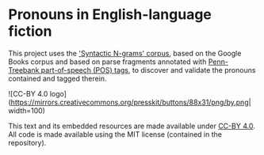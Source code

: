 # Pronouns in English-language fiction
This project uses the ['Syntactic N-grams' corpus](https://docs.google.com/document/d/14PWeoTkrnKk9H8_7CfVbdvuoFZ7jYivNTkBX2Hj7qLw/), based on the Google Books corpus and based on parse fragments annotated with [Penn-Treebank part-of-speech (POS) tags](https://www.ling.upenn.edu/courses/Fall_2003/ling001/penn_treebank_pos.html), to discover and validate the pronouns contained and tagged therein.

![CC-BY 4.0 logo](https://mirrors.creativecommons.org/presskit/buttons/88x31/png/by.png| width=100) 

This text and its embedded resources are made available under [CC-BY 4.0](https://creativecommons.org/licenses/by/4.0/).
All code is made available using the MIT license (contained in the repository).
